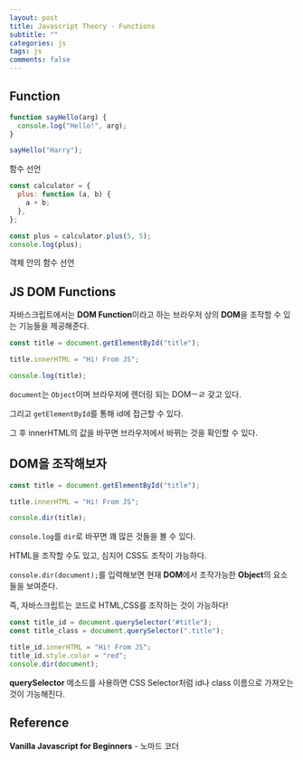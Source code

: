 ```yaml
---
layout: post
title: Javascript Theory - Functions
subtitle: ""
categories: js
tags: js
comments: false
---
```


## Function

```js
function sayHello(arg) {
  console.log("Hello!", arg);
}

sayHello("Harry");
```

함수 선언

```js
const calculator = {
  plus: function (a, b) {
    a + b;
  },
};

const plus = calculator.plus(5, 5);
console.log(plus);
```

객체 안의 함수 선언

## JS DOM Functions

자바스크립트에서는 **DOM Function**이라고 하는 브라우저 상의 **DOM**을 조작할 수 있는 기능들을 제공해준다.

```js
const title = document.getElementById("title");

title.innerHTML = "Hi! From JS";

console.log(title);
```

`document`는 `Object`이며 브라우저에 렌더링 되는 DOMㅡㄹ 갖고 있다.

그리고 `getElementById`를 통해 id에 접근할 수 있다.

그 후 innerHTML의 값을 바꾸면 브라우저에서 바뀌는 것을 확인할 수 있다.

## DOM을 조작해보자

```js
const title = document.getElementById("title");

title.innerHTML = "Hi! From JS";

console.dir(title);
```

`console.log`를 `dir`로 바꾸면 꽤 많은 것들을 볼 수 있다.

HTML을 조작할 수도 있고, 심지어 CSS도 조작이 가능하다.

`console.dir(document);`를 입력해보면 현재 **DOM**에서 조작가능한 **Object**의 요소들을 보여준다.

즉, 자바스크립트는 코드로 HTML,CSS를 조작하는 것이 가능하다!

```js
const title_id = document.querySelector("#title");
const title_class = document.querySelector(".title");

title_id.innerHTML = "Hi! From JS";
title_id.style.color = "red";
console.dir(document);
```

**querySelector** 메소드를 사용하면 CSS Selector처럼 id나 class 이름으로 가져오는 것이 가능해진다.

## Reference

**Vanilla Javascript for Beginners** - 노마드 코더
